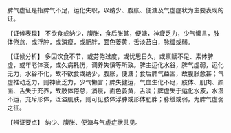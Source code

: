 脾气虚证是指脾气不足，运化失职，以纳少、腹胀、便溏及气虚症状为主要表现的证。

【证候表现】
不欲食或纳少，腹胀，食后胀甚，便溏，神疲乏力，少气懒言，肢体倦怠，或浮肿，或消瘦，或肥胖，面色萎黄，舌淡苔白，脉缓或弱。

【证候分析】
多因饮食不节，或劳倦过度，或忧思日久，或禀赋不足、素体脾虚，或年老体衰，或久病耗伤，调养失慎等所致。脾主运化水谷，脾气虚弱，运化无力，水谷不化，故不欲食或纳少，腹胀，便溏；食后脾气益困，故腹胀愈甚；气虚推动乏力，则神疲乏力，少气懒言；脾失健运，气血生化不足，肢体、肌肉、颜面、舌失于充养，故肢体倦怠，消瘦，面色萎黄，舌淡；脾虚失于运化水液，水湿不运，充斥形体，泛溢肌肤，则可见肢体浮肿或形体肥胖；脉缓或弱，为脾气虚弱之征。

【辨证要点】
纳少、腹胀、便溏与气虚症状共见。